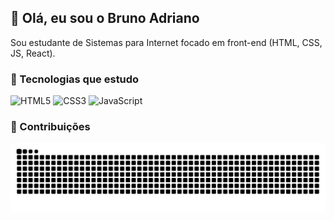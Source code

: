## 👋 Olá, eu sou o Bruno Adriano

Sou estudante de Sistemas para Internet focado em front-end (HTML, CSS, JS, React).

### 🚀 Tecnologias que estudo

![HTML5](https://img.shields.io/badge/HTML5-E34F26?style=for-the-badge&logo=html5&logoColor=white)
![CSS3](https://img.shields.io/badge/CSS3-1572B6?style=for-the-badge&logo=css3&logoColor=white)
![JavaScript](https://img.shields.io/badge/JavaScript-F7DF1E?style=for-the-badge&logo=javascript&logoColor=black)

<!-- ### 📊 Estatísticas

![GitHub stats](https://github-readme-stats.vercel.app/api?username=AdrianousDev&show_icons=true&theme=min-dark&count_private=true)
![Top Langs](https://github-readme-stats.vercel.app/api/top-langs/?username=AdrianousDev&layout=compact&theme=min-dark&count_private=true) -->

### 🐍 Contribuições

<picture>
  <source media="(prefers-color-scheme: dark)" srcset="https://raw.githubusercontent.com/AdrianousDev/AdrianousDev/output/github-contribution-grid-snake-dark.svg">
  <source media="(prefers-color-scheme: light)" srcset="https://raw.githubusercontent.com/AdrianousDev/AdrianousDev/output/github-contribution-grid-snake.svg">
  <img alt="github contribution grid snake animation" src="https://raw.githubusercontent.com/AdrianousDev/AdrianousDev/output/github-contribution-grid-snake.svg">
</picture>
